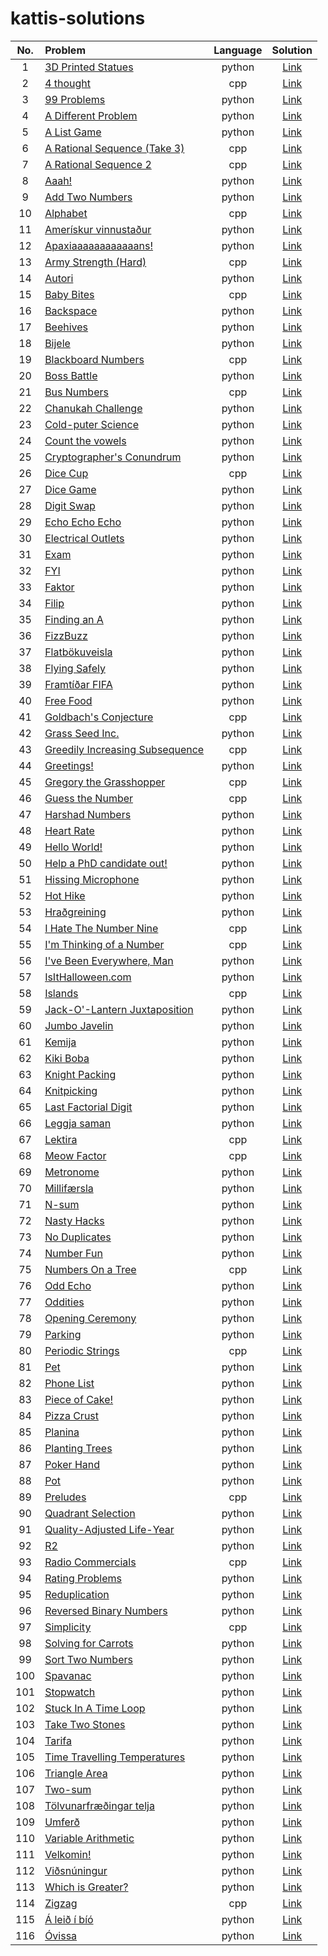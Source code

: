 # kattis-solutions 

|No.|Problem|Language|Solution|
|:---:|:---|:---:|:---:|
|1|[3D Printed Statues](https://open.kattis.com/problems/3dprinter)|python|[Link](./python/99problems.py)|
|2|[4 thought](https://open.kattis.com/problems/4thought)|cpp|[Link](./cpp/?.cpp)|
|3|[99 Problems](https://open.kattis.com/problems/99problems)|python|[Link](./python/?.py)|
|4|[A Different Problem](https://open.kattis.com/problems/different)|python|[Link](./python/?.py)|
|5|[A List Game](https://open.kattis.com/problems/listgame)|python|[Link](./python/?.py)|
|6|[A Rational Sequence (Take 3)](https://open.kattis.com/problems/rationalsequence3)|cpp|[Link](./cpp/?.cpp)|
|7|[A Rational Sequence 2](https://open.kattis.com/problems/rationalsequence2)|cpp|[Link](./cpp/?.cpp)|
|8|[Aaah!](https://open.kattis.com/problems/aaah)|python|[Link](./python/?.py)|
|9|[Add Two Numbers](https://open.kattis.com/problems/addtwonumbers)|python|[Link](./python/?.py)|
|10|[Alphabet](https://open.kattis.com/problems/alphabet)|cpp|[Link](./cpp/?.cpp)|
|11|[Amerískur vinnustaður](https://open.kattis.com/problems/ameriskur)|python|[Link](./python/?.py)|
|12|[Apaxiaaaaaaaaaaaans!](https://open.kattis.com/problems/apaxiaaans)|python|[Link](./python/?.py)|
|13|[Army Strength (Hard)](https://open.kattis.com/problems/armystrengthhard)|cpp|[Link](./cpp/?.cpp)|
|14|[Autori](https://open.kattis.com/problems/autori)|python|[Link](./python/?.py)|
|15|[Baby Bites](https://open.kattis.com/problems/babybites)|cpp|[Link](./cpp/?.cpp)|
|16|[Backspace](https://open.kattis.com/problems/backspace)|python|[Link](./python/?.py)|
|17|[Beehives](https://open.kattis.com/problems/beehives)|python|[Link](./python/?.py)|
|18|[Bijele](https://open.kattis.com/problems/bijele)|python|[Link](./python/?.py)|
|19|[Blackboard Numbers](https://open.kattis.com/problems/primes2)|cpp|[Link](./cpp/?.cpp)|
|20|[Boss Battle](https://open.kattis.com/problems/bossbattle)|python|[Link](./python/?.py)|
|21|[Bus Numbers](https://open.kattis.com/problems/busnumbers)|cpp|[Link](./cpp/?.cpp)|
|22|[Chanukah Challenge](https://open.kattis.com/problems/chanukah)|python|[Link](./python/?.py)|
|23|[Cold-puter Science](https://open.kattis.com/problems/cold)|python|[Link](./python/?.py)|
|24|[Count the vowels](https://open.kattis.com/problems/countthevowels)|python|[Link](./python/?.py)|
|25|[Cryptographer's Conundrum](https://open.kattis.com/problems/conundrum)|python|[Link](./python/?.py)|
|26|[Dice Cup](https://open.kattis.com/problems/dicecup)|cpp|[Link](./cpp/?.cpp)|
|27|[Dice Game](https://open.kattis.com/problems/dicegame)|python|[Link](./python/?.py)|
|28|[Digit Swap](https://open.kattis.com/problems/digitswap)|python|[Link](./python/?.py)|
|29|[Echo Echo Echo](https://open.kattis.com/problems/echoechoecho)|python|[Link](./python/?.py)|
|30|[Electrical Outlets](https://open.kattis.com/problems/electricaloutlets)|python|[Link](./python/?.py)|
|31|[Exam](https://open.kattis.com/problems/exam)|python|[Link](./python/?.py)|
|32|[FYI](https://open.kattis.com/problems/fyi)|python|[Link](./python/?.py)|
|33|[Faktor](https://open.kattis.com/problems/faktor)|python|[Link](./python/?.py)|
|34|[Filip](https://open.kattis.com/problems/filip)|python|[Link](./python/?.py)|
|35|[Finding an A](https://open.kattis.com/problems/findingana)|python|[Link](./python/?.py)|
|36|[FizzBuzz](https://open.kattis.com/problems/fizzbuzz)|python|[Link](./python/?.py)|
|37|[Flatbökuveisla](https://open.kattis.com/problems/flatbokuveisla)|python|[Link](./python/?.py)|
|38|[Flying Safely](https://open.kattis.com/problems/flyingsafely)|python|[Link](./python/?.py)|
|39|[Framtíðar FIFA](https://open.kattis.com/problems/fifa)|python|[Link](./python/?.py)|
|40|[Free Food](https://open.kattis.com/problems/freefood)|python|[Link](./python/?.py)|
|41|[Goldbach's Conjecture](https://open.kattis.com/problems/goldbach2)|cpp|[Link](./cpp/?.cpp)|
|42|[Grass Seed Inc.](https://open.kattis.com/problems/grassseed)|python|[Link](./python/?.py)|
|43|[Greedily Increasing Subsequence](https://open.kattis.com/problems/greedilyincreasing)|cpp|[Link](./cpp/?.cpp)|
|44|[Greetings!](https://open.kattis.com/problems/greetings2)|python|[Link](./python/?.py)|
|45|[Gregory the Grasshopper](https://open.kattis.com/problems/grasshopper)|cpp|[Link](./cpp/?.cpp)|
|46|[Guess the Number](https://open.kattis.com/problems/guess)|cpp|[Link](./cpp/?.cpp)|
|47|[Harshad Numbers](https://open.kattis.com/problems/harshadnumbers)|python|[Link](./python/?.py)|
|48|[Heart Rate](https://open.kattis.com/problems/heartrate)|python|[Link](./python/?.py)|
|49|[Hello World!](https://open.kattis.com/problems/hello)|python|[Link](./python/?.py)|
|50|[Help a PhD candidate out!](https://open.kattis.com/problems/helpaphd)|python|[Link](./python/?.py)|
|51|[Hissing Microphone](https://open.kattis.com/problems/hissingmicrophone)|python|[Link](./python/?.py)|
|52|[Hot Hike](https://open.kattis.com/problems/hothike)|python|[Link](./python/?.py)|
|53|[Hraðgreining](https://open.kattis.com/problems/hradgreining)|python|[Link](./python/?.py)|
|54|[I Hate The Number Nine](https://open.kattis.com/problems/nine)|cpp|[Link](./cpp/?.cpp)|
|55|[I'm Thinking of a Number](https://open.kattis.com/problems/thinkingofanumber)|cpp|[Link](./cpp/?.cpp)|
|56|[I've Been Everywhere, Man](https://open.kattis.com/problems/everywhere)|python|[Link](./python/?.py)|
|57|[IsItHalloween.com](https://open.kattis.com/problems/isithalloween)|python|[Link](./python/?.py)|
|58|[Islands](https://open.kattis.com/problems/islands3)|cpp|[Link](./cpp/?.cpp)|
|59|[Jack-O'-Lantern Juxtaposition](https://open.kattis.com/problems/jackolanternjuxtaposition)|python|[Link](./python/?.py)|
|60|[Jumbo Javelin](https://open.kattis.com/problems/jumbojavelin)|python|[Link](./python/?.py)|
|61|[Kemija](https://open.kattis.com/problems/kemija08)|python|[Link](./python/?.py)|
|62|[Kiki Boba](https://open.kattis.com/problems/kikiboba)|python|[Link](./python/?.py)|
|63|[Knight Packing](https://open.kattis.com/problems/knightpacking)|python|[Link](./python/?.py)|
|64|[Knitpicking](https://open.kattis.com/problems/knitpicking)|python|[Link](./python/?.py)|
|65|[Last Factorial Digit](https://open.kattis.com/problems/lastfactorialdigit)|python|[Link](./python/?.py)|
|66|[Leggja saman](https://open.kattis.com/problems/leggjasaman)|python|[Link](./python/?.py)|
|67|[Lektira](https://open.kattis.com/problems/lektira)|cpp|[Link](./cpp/?.cpp)|
|68|[Meow Factor](https://open.kattis.com/problems/meowfactor)|cpp|[Link](./cpp/?.cpp)|
|69|[Metronome](https://open.kattis.com/problems/metronome)|python|[Link](./python/?.py)|
|70|[Millifærsla](https://open.kattis.com/problems/millifaersla)|python|[Link](./python/?.py)|
|71|[N-sum](https://open.kattis.com/problems/nsum)|python|[Link](./python/?.py)|
|72|[Nasty Hacks](https://open.kattis.com/problems/nastyhacks)|python|[Link](./python/?.py)|
|73|[No Duplicates](https://open.kattis.com/problems/nodup)|python|[Link](./python/?.py)|
|74|[Number Fun](https://open.kattis.com/problems/numberfun)|python|[Link](./python/?.py)|
|75|[Numbers On a Tree](https://open.kattis.com/problems/numbertree)|cpp|[Link](./cpp/?.cpp)|
|76|[Odd Echo](https://open.kattis.com/problems/oddecho)|python|[Link](./python/?.py)|
|77|[Oddities](https://open.kattis.com/problems/oddities)|python|[Link](./python/?.py)|
|78|[Opening Ceremony](https://open.kattis.com/problems/ceremony)|python|[Link](./python/?.py)|
|79|[Parking](https://open.kattis.com/problems/parking2)|python|[Link](./python/?.py)|
|80|[Periodic Strings](https://open.kattis.com/problems/periodicstrings)|cpp|[Link](./cpp/?.cpp)|
|81|[Pet](https://open.kattis.com/problems/pet)|python|[Link](./python/?.py)|
|82|[Phone List](https://open.kattis.com/problems/phonelist)|python|[Link](./python/?.py)|
|83|[Piece of Cake!](https://open.kattis.com/problems/pieceofcake2)|python|[Link](./python/?.py)|
|84|[Pizza Crust](https://open.kattis.com/problems/pizza2)|python|[Link](./python/?.py)|
|85|[Planina](https://open.kattis.com/problems/planina)|python|[Link](./python/?.py)|
|86|[Planting Trees](https://open.kattis.com/problems/plantingtrees)|python|[Link](./python/?.py)|
|87|[Poker Hand](https://open.kattis.com/problems/pokerhand)|python|[Link](./python/?.py)|
|88|[Pot](https://open.kattis.com/problems/pot)|python|[Link](./python/?.py)|
|89|[Preludes](https://open.kattis.com/problems/chopin)|cpp|[Link](./cpp/?.cpp)|
|90|[Quadrant Selection](https://open.kattis.com/problems/quadrant)|python|[Link](./python/?.py)|
|91|[Quality-Adjusted Life-Year](https://open.kattis.com/problems/qaly)|python|[Link](./python/?.py)|
|92|[R2](https://open.kattis.com/problems/r2)|python|[Link](./python/?.py)|
|93|[Radio Commercials](https://open.kattis.com/problems/commercials)|cpp|[Link](./cpp/?.cpp)|
|94|[Rating Problems](https://open.kattis.com/problems/ratingproblems)|python|[Link](./python/?.py)|
|95|[Reduplication](https://open.kattis.com/problems/reduplikation)|python|[Link](./python/?.py)|
|96|[Reversed Binary Numbers](https://open.kattis.com/problems/reversebinary)|python|[Link](./python/?.py)|
|97|[Simplicity](https://open.kattis.com/problems/simplicity)|cpp|[Link](./cpp/?.cpp)|
|98|[Solving for Carrots](https://open.kattis.com/problems/carrots)|python|[Link](./python/?.py)|
|99|[Sort Two Numbers](https://open.kattis.com/problems/sorttwonumbers)|python|[Link](./python/?.py)|
|100|[Spavanac](https://open.kattis.com/problems/spavanac)|python|[Link](./python/?.py)|
|101|[Stopwatch](https://open.kattis.com/problems/stopwatch)|python|[Link](./python/?.py)|
|102|[Stuck In A Time Loop](https://open.kattis.com/problems/timeloop)|python|[Link](./python/?.py)|
|103|[Take Two Stones](https://open.kattis.com/problems/twostones)|python|[Link](./python/?.py)|
|104|[Tarifa](https://open.kattis.com/problems/tarifa)|python|[Link](./python/?.py)|
|105|[Time Travelling Temperatures](https://open.kattis.com/problems/temperature)|python|[Link](./python/?.py)|
|106|[Triangle Area](https://open.kattis.com/problems/triarea)|python|[Link](./python/?.py)|
|107|[Two-sum](https://open.kattis.com/problems/twosum)|python|[Link](./python/?.py)|
|108|[Tölvunarfræðingar telja](https://open.kattis.com/problems/tolvunarfraedingartelja)|python|[Link](./python/?.py)|
|109|[Umferð](https://open.kattis.com/problems/umferd)|python|[Link](./python/?.py)|
|110|[Variable Arithmetic](https://open.kattis.com/problems/variablearithmetic)|python|[Link](./python/?.py)|
|111|[Velkomin!](https://open.kattis.com/problems/velkomin)|python|[Link](./python/?.py)|
|112|[Viðsnúningur](https://open.kattis.com/problems/vidsnuningur)|python|[Link](./python/?.py)|
|113|[Which is Greater?](https://open.kattis.com/problems/whichisgreater)|python|[Link](./python/?.py)|
|114|[Zigzag](https://open.kattis.com/contests/d9po83/problems/zigzag2)|cpp|[Link](./cpp/?.cpp)|
|115|[Á leið í bíó](https://open.kattis.com/problems/aleidibio)|python|[Link](./python/?.py)|
|116|[Óvissa](https://open.kattis.com/problems/ovissa)|python|[Link](./python/?.py)|
